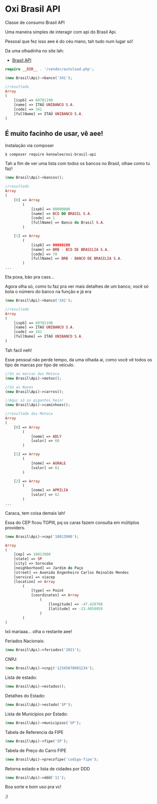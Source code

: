# Oxi  Brasil API

Classe de consumo Brasil API

Uma maneira simples de interagir com api do Brasil Api.

Pessoal que fez isso aee é do céu mano, tah tudo num lugar só!

Da uma olhadinha no site lah:
- [Brasil API](https://brasilapi.com.br/)


```php
require __DIR__ . '/vendor/autoload.php';

(new Brasil\Api)->banco('341');

//resultado
Array
(
    [ispb] => 60701190
    [name] => ITAÚ UNIBANCO S.A.
    [code] => 341
    [fullName] => ITAÚ UNIBANCO S.A.
)

```
## É muito facinho de usar, vê aee!

Instalação via composer

```bash
$ composer require kenowlee/oxi-brasil-api
```

Tah a fim de ver uma lista com todos os bancos no Brasil, olhae como tu faz!

```php
(new Brasil\Api)->bancos();

//resultado
Array
(
    [0] => Array
        (
            [ispb] => 00000000
            [name] => BCO DO BRASIL S.A.
            [code] => 1
            [fullName] => Banco do Brasil S.A.
        )

    [1] => Array
        (
            [ispb] => 00000208
            [name] => BRB - BCO DE BRASILIA S.A.
            [code] => 70
            [fullName] => BRB - BANCO DE BRASILIA S.A.
        )
...
```

Eta poxa, bão pra cass...

Agora olha só, como tu faz pra ver mais detalhes de um banco, você só bota o número do banco na função e já era

```php
(new Brasil\Api)->banco('341');

//resultado
Array
(
    [ispb] => 60701190
    [name] => ITAÚ UNIBANCO S.A.
    [code] => 341
    [fullName] => ITAÚ UNIBANCO S.A.
)

```

Tah facil neh!

Esse pessoal não perde tempo, da uma olhada ai, como você vê todos os tipo de marcas por tipo de veiculo.


```php
//Só as marcas das Motoca
(new Brasil\Api)->motos();

//Só as Naves
(new Brasil\Api)->carros();

//Aqui só os gigantes hein!
(new Brasil\Api)->caminhoes();

//resultado das Motoca
Array
(
    [0] => Array
        (
            [nome] => ADLY
            [valor] => 60
        )

    [1] => Array
        (
            [nome] => AGRALE
            [valor] => 61
        )

    [2] => Array
        (
            [nome] => APRILIA
            [valor] => 62
        )
...
```

Caraca, tem coisa demais lah!

Essa do CEP ficou TOPIII, pq os caras fazem consulta em múltiplos providers.

```php
(new Brasil\Api)->cep('18013900');

Array
(
    [cep] => 18013900
    [state] => SP
    [city] => Sorocaba
    [neighborhood] => Jardim do Paço
    [street] => Avenida Engenheiro Carlos Reinaldo Mendes
    [service] => viacep
    [location] => Array
        (
            [type] => Point
            [coordinates] => Array
                (
                    [longitude] => -47.428788
                    [latitude] => -23.4858059
                )
        )
)

```

Ixii mariaaa... olha o restante aee!

Feriados Nacionais:

```php
(new Brasil\Api)->feriados('2021');
```

CNPJ:

```php
(new Brasil\Api)->cnpj('12345678901234');
```

Lista de estado:

```php
(new Brasil\Api)->estados();
```

Detalhes do Estado:

```php
(new Brasil\Api)->estado('SP');
```

Lista de Municipios por Estado:

```php
(new Brasil\Api)->municipios('SP');
```

Tabela de Referencia da FIPE

```php
(new Brasil\Api)->fipe('SP');
```
Tabela de Preço do Carro FIPE

```php
(new Brasil\Api)->precofipe('codigo-fipe');
```

Retorna estado e lista de cidades por DDD
```php
(new Brasil\Api)->ddd('11');
```

Boa sorte e bom uso pra vc!

;)